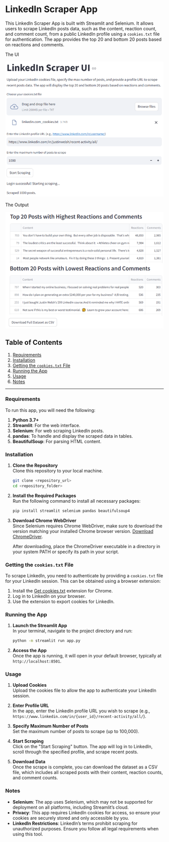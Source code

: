 # LinkedIn Scraper App

This LinkedIn Scraper App is built with Streamlit and Selenium. It allows users to scrape LinkedIn posts data, such as the content, reaction count, and comment count, from a public LinkedIn profile using a `cookies.txt` file for authentication. The app provides the top 20 and bottom 20 posts based on reactions and comments.

The UI

![Linked scraper posts and comments](image.png)

The Output

![Data](image-1.png)

## Table of Contents

1. [Requirements](#requirements)
2. [Installation](#installation)
3. [Getting the `cookies.txt` File](#getting-the-cookiestxt-file)
4. [Running the App](#running-the-app)
5. [Usage](#usage)
6. [Notes](#notes)

---

### Requirements

To run this app, you will need the following:

1. **Python 3.7+**
2. **Streamlit**: For the web interface.
3. **Selenium**: For web scraping LinkedIn posts.
4. **pandas**: To handle and display the scraped data in tables.
5. **BeautifulSoup**: For parsing HTML content.

### Installation

1. **Clone the Repository**  
   Clone this repository to your local machine.

   ```bash
   git clone <repository_url>
   cd <repository_folder>
   ```

2. **Install the Required Packages**  
   Run the following command to install all necessary packages:

   ```bash
   pip install streamlit selenium pandas beautifulsoup4
   ```

3. **Download Chrome WebDriver**  
   Since Selenium requires Chrome WebDriver, make sure to download the version matching your installed Chrome browser version. [Download ChromeDriver](https://developer.chrome.com/docs/chromedriver/downloads).

   After downloading, place the ChromeDriver executable in a directory in your system PATH or specify its path in your script.

### Getting the `cookies.txt` File

To scrape LinkedIn, you need to authenticate by providing a `cookies.txt` file for your LinkedIn session. This can be obtained using a browser extension:

1. Install the [Get cookies.txt](https://chromewebstore.google.com/detail/get-cookiestxt-clean/ahmnmhfbokciafffnknlekllgcnafnie) extension for Chrome.
2. Log in to LinkedIn on your browser.
3. Use the extension to export cookies for LinkedIn.

### Running the App

1. **Launch the Streamlit App**  
   In your terminal, navigate to the project directory and run:

   ```bash
   python -m streamlit run app.py
   ```

2. **Access the App**  
   Once the app is running, it will open in your default browser, typically at `http://localhost:8501`.

### Usage

1. **Upload Cookies**  
   Upload the cookies file to allow the app to authenticate your LinkedIn session.

2. **Enter Profile URL**  
   In the app, enter the LinkedIn profile URL you wish to scrape (e.g., `https://www.linkedin.com/in/{user_id}/recent-activity/all/`).

3. **Specify Maximum Number of Posts**  
   Set the maximum number of posts to scrape (up to 100,000).

4. **Start Scraping**  
   Click on the "Start Scraping" button. The app will log in to LinkedIn, scroll through the specified profile, and scrape recent posts.

5. **Download Data**  
   Once the scrape is complete, you can download the dataset as a CSV file, which includes all scraped posts with their content, reaction counts, and comment counts.

### Notes

- **Selenium**: The app uses Selenium, which may not be supported for deployment on all platforms, including Streamlit’s cloud.
- **Privacy**: This app requires LinkedIn cookies for access, so ensure your cookies are securely stored and only accessible by you.
- **LinkedIn Restrictions**: LinkedIn’s terms prohibit scraping for unauthorized purposes. Ensure you follow all legal requirements when using this tool.
